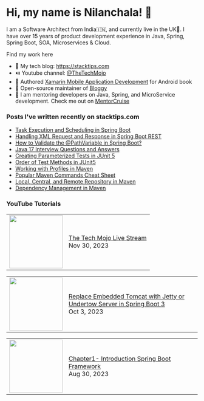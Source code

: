 # Hi, my name is Nilanchala! 👋

I am a Software Architect from India🇮🇳, and currently live in the UK🏴󠁧󠁢󠁥󠁮󠁧󠁿. I have over 15 years of product development experience in Java, Spring, Spring Boot, SOA, Microservices & Cloud.

Find my work here
- 🌱 My tech blog: https://stacktips.com
- ⏯️ Youtube channel:  [@TheTechMojo](https://youtube.com/@TheTechMojo)
- 📘 Authored [Xamarin Mobile Application Development](https://www.oreilly.com/library/view/xamarin-mobile-application/9781785280375/) for Android book
- 👐 Open-source maintainer of [Bloggy](https://github.com/StackTipsLab/bloggy)
- 🚢 I am mentoring developers on Java, Spring, and MicroService development. Check me out on [MentorCruise](https://mentors.to/nilan)

### Posts I've written recently on stacktips.com

<!-- BLOG-POST-LIST:START -->
- [Task Execution and Scheduling in Spring Boot](https://stacktips.com/articles/task-execution-and-scheduling-in-spring-boot)
- [Handling XML Request and Response in Spring Boot REST](https://stacktips.com/articles/handling-xml-request-and-response-in-spring-boot-rest)
- [How to Validate the @PathVariable in Spring Boot?](https://stacktips.com/articles/how-to-validate-the-pathvariable-in-spring-boot)
- [Java 17 Interview Questions and Answers](https://stacktips.com/articles/java-17-interview-questions-and-answers)
- [Creating Parameterized Tests in JUnit 5](https://stacktips.com/articles/parameterized-tests-in-junit-5)
- [Order of Test Methods in JUnit5](https://stacktips.com/articles/the-order-of-tests-in-junit5)
- [Working with Profiles in Maven](https://stacktips.com/courses/maven-for-beginners/working-with-profiles-in-maven)
- [Popular Maven Commands Cheat Sheet](https://stacktips.com/courses/maven-for-beginners/maven-commands-cheat-sheet)
- [Local, Central, and Remote Repository in Maven](https://stacktips.com/courses/maven-for-beginners/local-central-remote-maven-repository)
- [Dependency Management in Maven](https://stacktips.com/courses/maven-for-beginners/dependency-management-in-maven)
<!-- BLOG-POST-LIST:END -->


### YouTube Tutorials
<!-- YOUTUBE:START --><table><tr><td><a href="https://www.youtube.com/watch?v=hxvT83qyLsY"><img width="140px" src="http://img.youtube.com/vi/hxvT83qyLsY/maxresdefault.jpg"></a></td>
<td><a href="https://www.youtube.com/watch?v=hxvT83qyLsY">The Tech Mojo Live Stream</a><br/>Nov 30, 2023</td></tr></table>
<table><tr><td><a href="https://www.youtube.com/watch?v=1gEoiMVULt4"><img width="140px" src="http://img.youtube.com/vi/1gEoiMVULt4/maxresdefault.jpg"></a></td>
<td><a href="https://www.youtube.com/watch?v=1gEoiMVULt4">Replace Embedded Tomcat with Jetty or Undertow Server in Spring Boot 3</a><br/>Oct 3, 2023</td></tr></table>
<table><tr><td><a href="https://www.youtube.com/watch?v=GX--xvYOlQ0"><img width="140px" src="http://img.youtube.com/vi/GX--xvYOlQ0/maxresdefault.jpg"></a></td>
<td><a href="https://www.youtube.com/watch?v=GX--xvYOlQ0">Chapter1- Introduction Spring Boot Framework</a><br/>Aug 30, 2023</td></tr></table>
<!-- YOUTUBE:END -->
